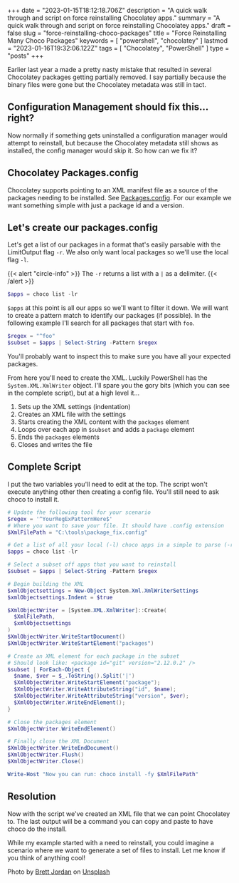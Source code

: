 +++
date = "2023-01-15T18:12:18.706Z"
description = "A quick walk through and script on force reinstalling Chocolatey apps."
summary = "A quick walk through and script on force reinstalling Chocolatey apps."
draft = false
slug = "force-reinstalling-choco-packages"
title = "Force Reinstalling Many Choco Packages"
keywords = [ "powershell", "chocolatey" ]
lastmod = "2023-01-16T19:32:06.122Z"
tags = [ "Chocolatey", "PowerShell" ]
type = "posts"
+++

Earlier last year a made a pretty nasty mistake that resulted in several
Chocolatey packages getting partially removed. I say partially because the
binary files were gone but the Chocolatey metadata was still in tact.

## Configuration Management should fix this… right?

Now normally if something gets uninstalled a configuration manager would attempt
to reinstall, but because the Chocolatey metadata still shows as installed, the
config manager would skip it. So how can we fix it?

## Chocolatey Packages.config

Chocolatey supports pointing to an XML manifest file as a source of the packages
needing to be installed. See
[Packages.config](https://docs.chocolatey.org/en-us/choco/commands/install#packages.config).
For our example we want something simple with just a package id and a version.

## Let's create our packages.config

Let's get a list of our packages in a format that's easily parsable with the
LimitOutput flag `-r`. We also only want local packages so we'll use the local
flag `-l`.

{{< alert "circle-info" >}}
The `-r` returns a list with a `|` as a delimiter.
{{< /alert >}}

```powershell
$apps = choco list -lr
```

`$apps` at this point is all our apps so we'll want to filter it down. We will
want to create a pattern match to identify our packages (if possible). In the
following example I'll search for all packages that start with `foo`.

```powershell
$regex = "^foo"
$subset = $apps | Select-String -Pattern $regex
```

You'll probably want to inspect this to make sure you have all your expected
packages.

From here you'll need to create the XML. Luckily PowerShell has the
`System.XML.XmlWriter` object. I'll spare you the gory bits (which you can see
in the complete script), but at a high level it…

1. Sets up the XML settings (indentation)
2. Creates an XML file with the settings
3. Starts creating the XML content with the `packages` element
4. Loops over each app in `$subset` and adds a `package` element
5. Ends the `packages` elements
6. Closes and writes the file

## Complete Script

I put the two variables you'll need to edit at the top. The script won't execute
anything other then creating a config file. You'll still need to ask choco to
install it.

```powershell
# Update fhe following tool for your scenario
$regex = '^YourRegExPatternHere$'
# Where you want to save your file. It should have .config extension
$XmlFilePath = "C:\tools\package_fix.config"

# Get a list of all your local (-l) choco apps in a simple to parse (-r) format 
$apps = choco list -lr

# Select a subset off apps that you want to reinstall
$subset = $apps | Select-String -Pattern $regex

# Begin building the XML
$xmlObjectsettings = New-Object System.Xml.XmlWriterSettings
$xmlObjectsettings.Indent = $true

$XmlObjectWriter = [System.XML.XmlWriter]::Create(
  $XmlFilePath,
  $xmlObjectsettings
)
$XmlObjectWriter.WriteStartDocument()
$XmlObjectWriter.WriteStartElement("packages")

# Create an XML element for each package in the subset
# Should look like: <package id="git" version="2.12.0.2" />
$subset | ForEach-Object {
  $name, $ver = $_.ToString().Split('|')
  $XmlObjectWriter.WriteStartElement("package");
  $XmlObjectWriter.WriteAttributeString("id", $name);
  $XmlObjectWriter.WriteAttributeString("version", $ver);
  $XmlObjectWriter.WriteEndElement();
}

# Close the packages element
$XmlObjectWriter.WriteEndElement()

# Finally close the XML Document
$XmlObjectWriter.WriteEndDocument()
$XmlObjectWriter.Flush()
$XmlObjectWriter.Close()

Write-Host "Now you can run: choco install -fy $XmlFilePath"
```

## Resolution

Now with the script we've created an XML file that we can point Chocolatey to.
The last output will be a command you can copy and paste to have choco do the
install.

While my example started with a need to reinstall, you could imagine a scenario
where we want to generate a set of files to install. Let me know if you think of
anything cool!

Photo by <a href="https://unsplash.com/@brett_jordan?utm_source=unsplash&utm_medium=referral&utm_content=creditCopyText">Brett Jordan</a> on <a href="https://unsplash.com/photos/ehKaEaZ5VuU?utm_source=unsplash&utm_medium=referral&utm_content=creditCopyText">Unsplash</a>
  